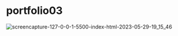 ﻿# portfolio03
![screencapture-127-0-0-1-5500-index-html-2023-05-29-19_15_46](https://github.com/gvyavahare14/portfolio03/assets/123353213/0a77906e-803b-49ec-9732-e0f6ff24ac14)
